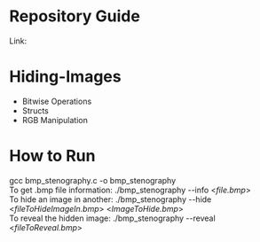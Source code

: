 # Repository Guide
Link: <br>

# Hiding-Images
- Bitwise Operations<br>
- Structs<br>
- RGB Manipulation<br>

# How to Run
gcc bmp_stenography.c -o bmp_stenography<br>
To get .bmp file information: ./bmp_stenography --info <_file.bmp_><br>
To hide an image in another: ./bmp_stenography --hide <_fileToHideImageIn.bmp_> <_ImageToHide.bmp_><br>
To reveal the hidden image: ./bmp_stenography --reveal <_fileToReveal.bmp_><br>


